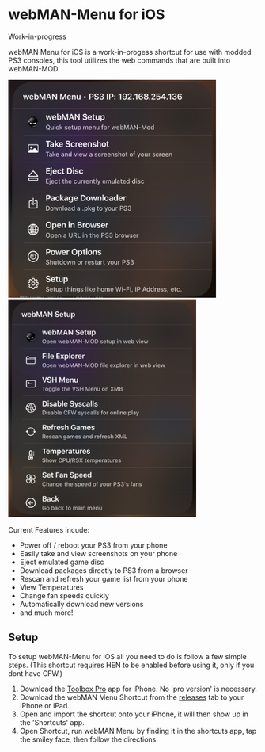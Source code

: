 # webMAN-Menu for iOS
Work-in-progress

webMAN Menu for iOS is a work-in-progess shortcut for use with modded PS3 consoles, this tool utilizes the web commands that are built into webMAN-MOD.

<img src="/screenshots/MainMenu.jpeg" width="420" height="440"> <img src="/screenshots/SetupMenu.jpeg" width="380" height="440">

Current Features incude:
- Power off / reboot your PS3 from your phone
- Easily take and view screenshots on your phone
- Eject emulated game disc
- Download packages directly to PS3 from a browser
- Rescan and refresh your game list from your phone
- View Temperatures
- Change fan speeds quickly
- Automatically download new versions
- and much more!

## Setup
To setup webMAN-Menu for iOS all you need to do is follow a few simple steps.
(This shortcut requires HEN to be enabled before using it, only if you dont have CFW.)

1. Download the [Toolbox Pro](https://apps.apple.com/app/id1476205977) app for iPhone. No 'pro version' is necessary.
2. Download the webMAN Menu Shortcut from the [releases](https://github.com/elisha1099/webMAN-Menu/releases) tab to your iPhone or iPad.
3. Open and import the shortcut onto your iPhone, it will then show up in the 'Shortcuts' app.
4. Open Shortcut, run webMAN Menu by finding it in the shortcuts app, tap the smiley face, then follow the directions.
